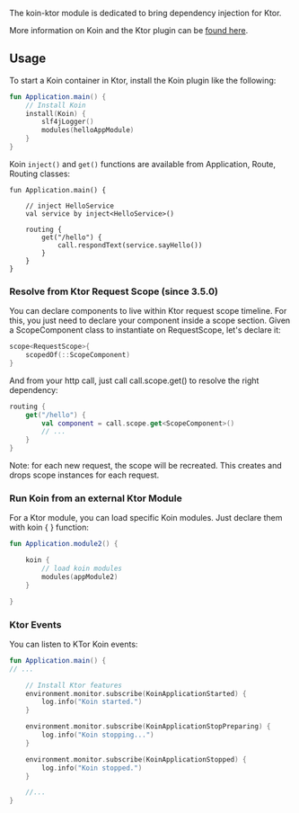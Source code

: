 The koin-ktor module is dedicated to bring dependency injection for Ktor.

More information on Koin and the Ktor plugin can be [found here](https://insert-koin.io/docs/reference/koin-ktor/ktor).

## Usage

To start a Koin container in Ktor, install the Koin plugin like the following:

```kotlin
fun Application.main() {
    // Install Koin
    install(Koin) {
        slf4jLogger()
        modules(helloAppModule)
    }
}
```

Koin `inject()` and `get()` functions are available from Application, Route, Routing classes:

```ktor
fun Application.main() {

    // inject HelloService
    val service by inject<HelloService>()

    routing {
        get("/hello") {
            call.respondText(service.sayHello())
        }
    }
}
```

### Resolve from Ktor Request Scope (since 3.5.0)

You can declare components to live within Ktor request scope timeline. For this, you just need to declare your component inside a scope<ScopeRequest> section. Given a ScopeComponent class to instantiate on RequestScope, let's declare it:

```kotlin
scope<RequestScope>{
    scopedOf(::ScopeComponent)
}
```

And from your http call, just call call.scope.get() to resolve the right dependency:

```kotlin
routing {
    get("/hello") {
        val component = call.scope.get<ScopeComponent>()
        // ...
    }
}
```

Note: for each new request, the scope will be recreated. This creates and drops scope instances for each request.

### Run Koin from an external Ktor Module

For a Ktor module, you can load specific Koin modules. Just declare them with koin { } function:

```kotlin
fun Application.module2() {

    koin {
        // load koin modules
        modules(appModule2)
    }

}
```

### Ktor Events

You can listen to KTor Koin events:

```kotlin
fun Application.main() {
// ...

    // Install Ktor features
    environment.monitor.subscribe(KoinApplicationStarted) {
        log.info("Koin started.")
    }

    environment.monitor.subscribe(KoinApplicationStopPreparing) {
        log.info("Koin stopping...")
    }

    environment.monitor.subscribe(KoinApplicationStopped) {
        log.info("Koin stopped.")
    }

    //...
}
```